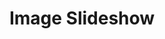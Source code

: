 ---
layout: article
title: Image Slideshow
description: 
  - This board automatically shuffles through a images as a slideshow.
lang: cn
weight: 500
isDraft: true
ref: Image_Slideshow
category:
image: Image_Slideshow_EN.png
image_thumbnail: Image_Slideshow_EN_thumbnail.png
download: Image_Slideshow_EN.pbmx
overview_description:
overview_benefits:
overview_data_sources:
---